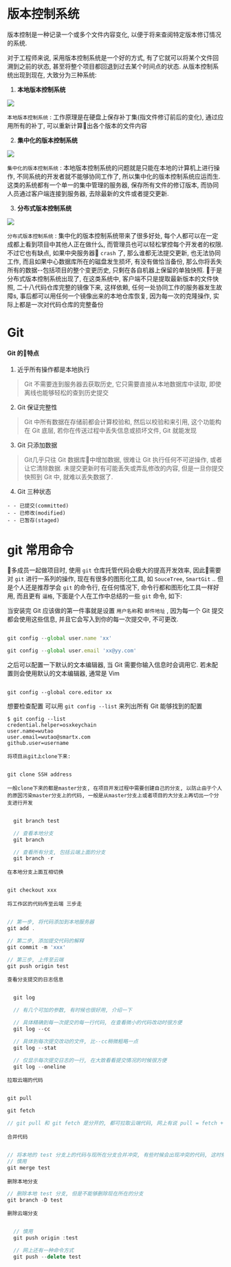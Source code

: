 # 版本控制系统

版本控制是一种记录一个或多个文件内容变化, 以便于将来查阅特定版本修订情况的系统.

对于工程师来说, 采用版本控制系统是一个好的方式, 有了它就可以将某个文件回溯到之前的状态, 甚至将整个项目都回退到过去某个时间点的状态. 从版本控制系统出现到现在, 大致分为三种系统:

1. **本地版本控制系统**

![](./img/local.png)

`本地版本控制系统` : 工作原理是在硬盘上保存补丁集(指文件修订前后的变化), 通过应用所有的补丁, 可以重新计算出各个版本的文件内容

2. **集中化的版本控制系统**

![](./img/centralized.png)

`集中化的版本控制系统` : 本地版本控制系统的问题就是只能在本地的计算机上进行操作, 不同系统的开发者就不能够协同工作了, 所以集中化的版本控制系统应运而生. 这类的系统都有一个单一的集中管理的服务器, 保存所有文件的修订版本, 而协同人员通过客户端连接到服务器, 去除最新的文件或者提交更新.

3. **分布式版本控制系统**

![](./img/distributed.png)

`分布式版本控制系统` : 集中化的版本控制系统带来了很多好处, 每个人都可以在一定成都上看到项目中其他人正在做什么, 而管理员也可以轻松掌控每个开发者的权限. 不过它也有缺点, 如果中央服务器 `crash` 了, 那么谁都无法提交更新, 也无法协同工作, 而且如果中心数据库所在的磁盘发生损坏, 有没有做恰当备份, 那么你将丢失所有的数据--包括项目的整个变更历史, 只剩在各自机器上保留的单独快照. 于是分布式版本控制系统出现了, 在这类系统中, 客户端不只是提取最新版本的文件快照, 二十八代码仓库完整的镜像下来, 这样依赖, 任何一处协同工作的服务器发生故障s, 事后都可以用任何一个镜像出来的本地仓库恢复, 因为每一次的克隆操作, 实际上都是一次对代码仓库的完整备份


# Git

#### Git 的特点
  1. 近乎所有操作都是本地执行

> Git 不需要连到服务器去获取历史, 它只需要直接从本地数据库中读取, 即使离线也能够轻松的查到历史提交

  2. Git 保证完整性

> Git 中所有数据在存储前都会计算校验和, 然后以校验和来引用, 这个功能构在 Git 底层, 若你在传送过程中丢失信息或损坏文件, Git 就能发现

  3. Git 只添加数据

> Git几乎只往 Git 数据库中增加数据, 很难让 Git 执行任何不可逆操作, 或者让它清除数据. 未提交更新时有可能丢失或弄乱修改的内容, 但是一旦你提交快照到 Git 中, 就难以丢失数据了.

  4. Git 三种状态

    - - 已提交(committed)
    - - 已修改(modified)
    - - 已暂存(staged)





# git 常用命令


多成员一起做项目时, 使用 `git` 仓库托管代码会极大的提高开发效率, 因此需要对 `git` 进行一系列的操作, 现在有很多的图形化工具, 如 `SouceTree`, `SmartGit` .. 但是个人还是推荐学会 `git` 的命令行, 在任何情况下, 命令行都和图形化工具一样好用, 而且更有 `逼格`, 下面是个人在工作中总结的一些 `git` 命令, 如下:

  当安装完 Git 应该做的第一件事就是设置 `用户名称`和 `邮件地址` , 因为每一个 Git 提交都会使用这些信息, 并且它会写入到你的每一次提交中, 不可更改.

  ```JavaScript

  git config --global user.name 'xx'

  git config --global user.email 'xx@yy.com'
  
  ```

  之后可以配置一下默认的文本编辑器, 当 Git 需要你输入信息时会调用它. 若未配置则会使用默认的文本编辑器, 通常是 Vim

  ```

  git config --global core.editor xx
 
  ```

  想要检查配置 可以用 `git config --list` 来列出所有 Git 能够找到的配置

  ```
  $ git config --list
  credential.helper=osxkeychain
  user.name=wutao
  user.email=wutao@smartx.com
  github.user=username
  
  ```

  `将项目从git上clone下来:`

  ```JavaScript

  git clone SSH address

  ```

  `一般clone下来的都是master分支, 在项目开发过程中需要创建自己的分支, 以防止由于个人的原因污染master分支上的代码, 一般是从master分支上或者项目的大分支上再切出一个分支进行开发`

  ```JavaScript

    git branch test

    // 查看本地分支
    git branch

    // 查看所有分支, 包括云端上面的分支
    git branch -r

  ```

  `在本地分支上面互相切换`

  ```JavaScript
  
  git checkout xxx
  
  ```

  `将工作区的代码传至云端 三步走`

  ```JavaScript
  
  // 第一步, 将代码添加到本地服务器
  git add .

  // 第二步, 添加提交代码的解释
  git commit -m 'xxx'

  // 第三步, 上传至云端
  git push origin test
  
  ```

  `查看分支提交的日志信息`

  ```JavaScript

    git log

    // 有几个可加的参数, 有时候也很好用, 介绍一下

    // 具体精确到每一次提交的每一行代码, 在查看微小的代码改动时很方便
    git log --cc

    // 具体到每次提交改动的文件, 比--cc稍微粗略一点
    git log --stat

    // 仅显示每次提交日志的一行, 在大致看看提交情况的时候很方便
    git log --oneline

  ```

  `拉取云端的代码`

  ```JavaScript
  
  git pull

  git fetch

  // git pull 和 git fetch 是分开的, 都可拉取云端代码, 网上有说 pull = fetch + merge 的 , 我的理解是 git pull 会将拉取下来的代码与本地的代码再进行一次 merge, 但是 fetch 不会
  
  ```

  `合并代码`

  ```JavaScript
  
  // 将本地的 test 分支上的代码与现所在分支合并冲突, 有些时候会出现冲突的代码, 这时候就要去判断留谁的 或者 都留下
  // 慎用
  git merge test
  
  ```

  `删除本地分支`

  ```JavaScript
  // 删除本地 test 分支, 但是不能够删除现在所在的分支
  git branch -D test
  
  ```

  `删除云端分支`

  ```JavaScript

    // 慎用
    git push origin :test

    // 网上还有一种命令方式
    git push --delete test
  
  ```